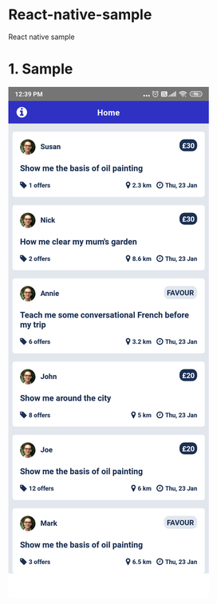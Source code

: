 # React-native-sample
React native sample

# 1. Sample


![](https://raw.githubusercontent.com/dev-tv/tv-ReactNative/master/SampleCode/snapshots/sample2.png)
